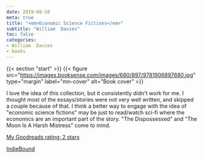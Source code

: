 ```yaml
---
date: 2019-08-10
meta: true
title: "<em>Economic Science Fictions</em>"
subtitle: "William  Davies"
toc: false
categories:
- William  Davies
- books
---
```


{{< section "start" >}}
{{< figure src="https://images.booksense.com/images/680/897/9781906897680.jpg" type="margin" label="mn-cover" alt="Book cover" >}}

I love the idea of this collection, but it consistently didn't work for me. I thought most of the essays/stories were not very well written, and skipped a couple because of that. I think a better way to engage with the idea of "economic science fictions" may be just to read/watch sci-fi where the economics are an important part of the story. "The Dispossessed" and "The Moon Is A Harsh Mistress" come to mind.

[My Goodreads rating: 2 stars](https://www.goodreads.com/review/show/2892453086)  

[IndieBound](https://www.indiebound.org/book/9781906897680)
